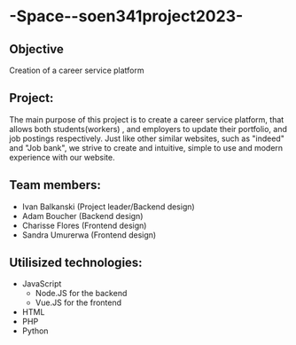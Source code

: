 # -Space--soen341project2023-

## Objective

Creation of a career service platform

## Project:

The main purpose of this project is to create a career service platform, that allows both students(workers) , and employers to update their portfolio, and job postings respectively. Just like other similar websites, such as "indeed" and "Job bank", we strive to create and intuitive, simple to use and modern experience with our website.


## Team members:
* Ivan Balkanski (Project leader/Backend design)
* Adam Boucher (Backend design)
* Charisse Flores (Frontend design)
* Sandra Umurerwa (Frontend design)

## Utilisized technologies:
* JavaScript
    * Node.JS for the backend
    * Vue.JS for the frontend
* HTML
* PHP
* Python
